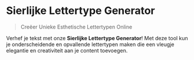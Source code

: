 # Sierlijke Lettertype Generator

> Creëer Unieke Esthetische Lettertypen Online

Verhef je tekst met onze **Sierlijke Lettertype Generator**! Met deze tool kun je onderscheidende en opvallende lettertypen maken die een vleugje elegantie en creativiteit aan je content toevoegen.